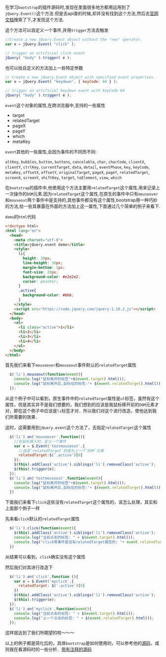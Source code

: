 在学习`bootstrap`的插件源码时,发现在里面很多地方都用运用到了`jQuery.Event()`这个方法.但是去api查的时候,却并没有找到这个方法,然后去[官网文档](https://api.jquery.com/category/events/event-object/)搜索了下,才发现这个方法.

这个方法可以自定义一个事件,并用`trigger`方法去触发
```javascript
//Create a new jQuery.Event object without the "new" operator.
var e = jQuery.Event( "click" );

// trigger an artificial click event
jQuery( "body" ).trigger( e );
```
也可以给自定义的方法加上一些特定参数
```javascript
// Create a new jQuery.Event object with specified event properties.
var e = jQuery.Event( "keydown", { keyCode: 64 } );

// trigger an artificial keydown event with keyCode 64
jQuery( "body" ).trigger( e );
```
`event`这个对象的属性,在跨浏览器中,支持的一些属性
- target
- relatedTarget
- pageX
- pageY
- which
- metaKey

`event`其他的一些属性,会因为事件的不同而不同:

`altKey`, `bubbles`, `button`, `buttons`, `cancelable`, `char`, `charCode`, `clientX`, `clientY`, `ctrlKey`, `currentTarget`, `data`, `detail`, `eventPhase`, `key`, `keyCode`, `metaKey`, `offsetX`, `offsetY`, `originalTarget`, `pageX`, `pageY`, `relatedTarget`, `screenX`, `screenY`, `shiftKey`, `target`, `toElement`, `view`, `which`

在`bootstrap`的插件中,他使用这个方法主要用`relatedTarget`这个属性,用来记录上一次操作的`DOM`元素.因为`relatedTarget`这个属性,在原生的事件中只有`mouseover`和`mouseout`两个事件中是支持的,其他事件都没有这个属性,bootstrap用一种巧妙的方法,给一些其暴露在外面的方法加上这一属性,下面通过几个简单的例子来看下.

`demo`的`html`代码
```html
<!doctype html>
<html lang="en">
  <head>
    <meta charset="utf-8">
    <title>jQuery.event demo</title>
    <style>
      li{
        height: 30px;
        line-height: 30px;
        margin-bottom: 1px;
        font-size: 20px;
        background-color: #e2e2e2;
        cursor: pointer;
      }
      .active{
        background-color: #666;
      }
    </style>
    <script src="https://code.jquery.com/jquery-1.10.2.js"></script>
  </head>
  <body>
    <ul>
      <li class="active">1</li>
      <li>2</li>
      <li>3</li>
      <li>4</li>
    </ul>
  </body>
</html>
```
首先我们来看下`mouseover`和`mouseout`事件默认的`relatedTarget`属性
```javascript
  $('li').mouseout(function(event){
    console.log("鼠标离开的标签"+$(event.target).html());
    console.log("鼠标离开后,鼠标在的标签:"+ $(event.relatedTarget).html());
  });
```
从这个例子中可以看到，原生事件中的`relatedTarget`属性是`ul`标签，虽然有这个属性，但是其实并不是我们想要的，我们想到的应该是我鼠标移开前的`DOM`元素才对，即在这个例子中应该是`li`标签才对．所以我们对这个进行改造，使他达到我们所需要的效果．

这时，这需要用到`jQuery.event`这个方法了，去指定`relatedTarget`这个属性
```javascript
  $('li').on('mouseover',function(){
    //在鼠标移入时，定义一个事件
    var e = $.Event('testmouseout',{
      //指定`relatedTarget`的值为上一个`DOM`元素
      relatedTarget:$('.active')[0]
    });
    $(this).addClass('active').siblings('li').removeClass('active');
    $(this).trigger(e);
  });
  $('li').on('testmouseout',function(event){
    console.log("鼠标离开的标签"+$(event.target).html());
    console.log("鼠标离开后,鼠标在的标签:"+ $(event.relatedTarget).html());
  })
```
下面我们来看下`click`这些没有`relatedTarget`这个属性的，该怎么处理，其实和上面那个例子一样

先来看`click`默认的`relatedTarget`属性
```javascript
  $('li').click(function(event){
    $(this).addClass('active').siblings('li').removeClass('active');
    console.log("当前点击的标签: " + $(event.target).html());
    console.log("click等事件是没有relatedTarget属性的: "+ event.relatedTarget);
  })
```
从结果可以看到，`click`确实没有这个属性

然后我们对其进行改造下
```javascript
  $('li').on('click',function (){
    var e = $.Event('myclick',{
      relatedTarget: $('.active')[0]
    })
    $(this).addClass('active').siblings('li').removeClass('active');
    $(this).trigger(e);
  });
  $('li').on('myclick',function(event){
    console.log("当前点击的标签: " + $(event.target).html());
    console.log("上一个点击的标签: " + $(event.relatedTarget).html());
  });
```
这样就达到了我们所期望的啦～～～

以上的例子都是简化后的，具体`bootstrap`是如何使用的，可以参考他的[源码](https://github.com/twbs/bootstrap/blob/v3.3.7/js/tab.js)，或则我在看源码时的一些分析．[带有注释的源码](https://github.com/zimplexing/understanding-bootstrap/blob/master/tab.md)

